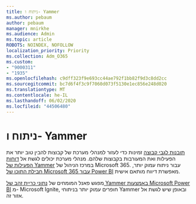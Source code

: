 ```yaml
---
title: ניתוח ו- Yammer
ms.author: pebaum
author: pebaum
manager: mnirkhe
ms.audience: Admin
ms.topic: article
ROBOTS: NOINDEX, NOFOLLOW
localization_priority: Priority
ms.collection: Adm_O365
ms.custom:
- "9000311"
- "1935"
ms.openlocfilehash: c9dff323f9e693cc44ae792f1bb82f9d3c8dd2cc
ms.sourcegitcommit: bc7d6f4f3c9f7060d073f5130e1ec856e248d020
ms.translationtype: MT
ms.contentlocale: he-IL
ms.lasthandoff: 06/02/2020
ms.locfileid: "44506480"
---
```

# <a name="analytics-and-yammer"></a>ניתוח ו- Yammer

[תובנות לגבי קבוצה](https://support.office.com/article/view-group-insights-in-yammer-73f9fa6d-d442-4f25-9194-d5317c9328ab) זמינות כדי לעזור למנהלי מערכת של קבוצות להבין טוב יותר את הפעילות ואת המעורבות בקבוצות שלהם. מנהלי מערכת יכולים לגשת אל [דוחות הפעילות של Yammer](https://docs.microsoft.com/microsoft-365/admin/activity-reports/yammer-activity-report) במרכז הניהול של Microsoft 365. עבור ניתוח עמוק יותר, [חבילת התוכן של Microsoft 365 עבור Power BI](https://docs.microsoft.com/microsoft-365/admin/usage-analytics/enable-usage-analytics) מאפשרת דיווח מותאם אישית.

מפגש פאנל המומחים של [נתוני כריית זהב של Yammer באמצעות Microsoft Power BI](https://aka.ms/MiningYammerDataIgnite2017) מ- Microsoft Ignite, חופרים עמוק יותר בניתוחי Yammer ובאופן שיש לגשת אל אזור זה.
